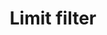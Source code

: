 ---
title: 'Limit filter'
lang: en
keywords: LoopBack 4.0, LoopBack 4, limit
layout: readme
source: loopback-next
file: packages/metadata/README.md
sidebar: lb4_sidebar
permalink: /doc/en/lb4/Limit-filter.html
summary: A <i>limit</i> filter specifies a set of logical conditions to match, similar to a LIMIT clause in a SQL query.
---
